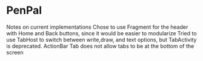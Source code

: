 PenPal
======
Notes on current implementations
Chose to use Fragment for the header with Home and Back buttons, since it would be easier to modularize
Tried to use TabHost to switch between write,draw, and text options, but TabActivity is deprecated.
	ActionBar Tab does not allow tabs to be at the bottom of the screen